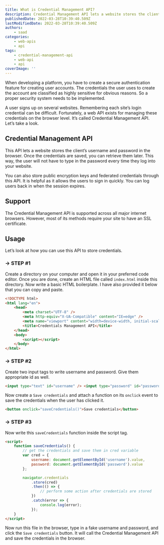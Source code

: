 ```yaml
---
title: What is Credential Management API?
description: Credential Management API lets a website stores the client’s username and password in the browser. Once the credentials are saved, you can retrieve them later. Let's briefly look at this API in this piece.
publishedDate: 2022-03-28T10:39:40.509Z
lastModifiedDate: 2022-03-28T10:39:40.509Z
authors:
    - saad
categories:
    - web-apis
    - api
tags:
    - credential-management-api
    - web-api
    - api
coverImage: ''
---
```


<Lead>

When developing a platform, you have to create a secure authentication feature for creating user accounts. The credentials the user uses to create the account are classified as highly sensitive for obvious reasons. So a proper security system needs to be implemented.

</Lead>

A user signs up on several websites. Remembering each site’s login credential can be difficult. Fortunately, a web API exists for managing these credentials on the browser level. It’s called Credential Management API. Let’s take a look.

## Credential Management API

This API lets a website stores the client’s username and password in the browser. Once the credentials are saved, you can retrieve them later. This way, the user will not have to type in the password every time they log into your website.

You can also store public encryption keys and federated credentials through this API. It is helpful as it allows the users to sign in quickly. You can log users back in when the session expires.

## Support

The Credential Management API is supported across all major internet browsers. However, most of its methods require your site to have an SSL certificate.

## Usage

Let’s look at how you can use this API to store credentials.

### → STEP #1

Create a directory on your computer and open it in your preferred code editor. Once you are done, create an HTML file called `index.html` inside this directory. Now write a basic HTML boilerplate. I have also provided it below that you can copy and paste.

```html
<!DOCTYPE html>
<html lang="en">
	<head>
		<meta charset="UTF-8" />
		<meta http-equiv="X-UA-Compatible" content="IE=edge" />
		<meta name="viewport" content="width=device-width, initial-scale=1.0" />
		<title>Credentials Management API</title>
	</head>
	<body>
		<script></script>
	</body>
</html>
```

### → STEP #2

Create two input tags to write username and password. Give them appropriate id as well.

```html
<input type="text" id="username" /> <input type="password" id="password" />
```

Now create a `Save credentials` and attach a function on its `onclick` event to save the credentials when the user has clicked it.

```html
<button onclick="saveCredentials()">Save credentials</button>
```

### → STEP #3

Now write this `saveCredentials` function inside the script tag.

```html
<script>
	function saveCredentials() {
		// get the credentials and save them in cred variable
		var cred = {
			username: document.getElementById('username').value,
			password: document.getElementById('password').value
		};

		navigator.credentials
			.store(cred)
			.then(() => {
				// perform some action after credentials are stored
			})
			.catch(error => {
				console.log(error);
			});
	}
</script>
```

Now run this file in the browser, type in a fake username and password, and click the `Save credentials` button. It will call the Credential Management API and save the credentials in the browser.
